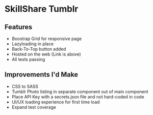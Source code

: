 # SkillShare Tumblr

## Features
- Boostrap Grid for responsive page
- Lazyloading in place
- Back-To-Top button added
- Hosted on the web (Link is above)
- All tests passing

## Improvements I'd Make
- CSS to SASS
- Tumblr Photo listing in separate component out of main component
- Place API Key with a secrets.json file and not hard-coded in code
- UI/UX loading experience for first time load
- Expand test coverage

